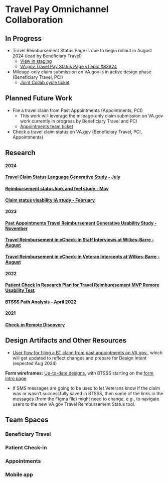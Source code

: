 # Travel Pay Omnichannel Collaboration 



## In Progress

- Travel Reimbursement Status Page is due to begin rollout in August 2024 (lead by Beneficiary Travel)
     - [View in staging](https://staging.va.gov/my-health/travel-claim-status)
     - [VA.gov Travel Pay Status Page v1 epic #83824](https://app.zenhub.com/workspaces/beneficiary-travel-btsss-65147e21930cd900223d8e64/issues/gh/department-of-veterans-affairs/va.gov-team/83824)
- Mileage-only claim submission on VA.gov is in active design phase (Beneficiary Travel, PCI)
     - [Joint Collab cycle ticket](https://github.com/department-of-veterans-affairs/va.gov-team/issues/87696) 


## Planned Future Work 

- File a travel claim from Past Appointments (Appointments, PCI)
     - This work will leverage the mileage-only claim submission on VA.gov work currently in progress by Beneficiary Travel and PCI
     - [Appointments team ticket](https://app.zenhub.com/workspaces/appointments-team-603fdef281af6500110a1691/issues/gh/department-of-veterans-affairs/va.gov-team/88032)
- Check a travel claim status on VA.gov (Beneficiary Travel, PCI, Appointments)

## Research 
   #### 2024

#### [Travel Claim Status Language Generative Study - July](https://github.com/department-of-veterans-affairs/va.gov-team/tree/master/products/health-care/beneficiary-travel/research/2024-06-Travel-Claim-Status-Language-Generative-Study)

#### [Reimbursement status look and feel study - May](https://github.com/department-of-veterans-affairs/va.gov-team/tree/master/products/health-care/beneficiary-travel/research/2024-04-Reimbursement-Status-Look-and-Feel-Study)
#### [Claim status visability IA study - February](https://github.com/department-of-veterans-affairs/va.gov-team/tree/master/products/health-care/beneficiary-travel/research/2024-01-Status%20Visibility%20IA%20Study)


#### 2023

#### [Past Appointments Travel Reimbursement Generative Usability Study - November](https://github.com/department-of-veterans-affairs/va.gov-team/tree/93738300a77e4cb6236cb225d6b2b871abf85f8f/products/health-care/checkin/research/2023-11%20Past%20Appointments%20Travel%20Reimbursement%20Generative%20Usability%20Study)

#### [Travel Reimbursement in eCheck-in Staff Interviews at Wilkes-Barre - August](https://github.com/department-of-veterans-affairs/va.gov-team/blob/master/products/health-care/checkin/research/2022-12%20Patient%20Check%20In%20Travel%20Reimbursement%20Staff%20Interviews%20at%20Wilkes-Barre)
#### [Travel Reimbursement in eCheck-in Veteran Intercepts at Wilkes-Barre - August](https://github.com/department-of-veterans-affairs/va.gov-team/tree/master/products/health-care/checkin/research/2022-12%20Patient%20Check%20In%20Travel%20Reimbursement%20Veteran%20Intercept%20at%20Wilkes-Barre)

#### 2022

#### [Patient Check In Research Plan for Travel Reimburesement MVP Remore Usability Test](https://github.com/department-of-veterans-affairs/va.gov-team/tree/master/products/health-care/checkin/research/veteran-facing/travel-reimbursement-mvp-remote-test)
#### [BTSSS Path Analysis - April 2022](./2022-04-btsss-path-analysis)


#### 2021

#### [Check-in Remote Discovery](https://github.com/department-of-veterans-affairs/va.gov-team/blob/master/products/health-care/checkin/research/remote-discovery/research-findings.md)

## Design Artifacts and Other Resources

- [User flow for filing a BT claim from past appointments on VA.gov.](https://app.mural.co/t/departmentofveteransaffairs9999/m/departmentofveteransaffairs9999/1695774555765/73dec2c323f80ae6cb2a6e0a646221e2aeb680c4?sender=u37bb983bd3fc3cc00c7d3286), which will get updated to reflect changes and prepare for Design Intent (expected Aug 2024)


**Form wireframes:** [Up-to-date designs](https://www.figma.com/design/pnR05o7NPJDS0KFUSQ0eE3/LoROTA-Travel-Reimbursement-%7C-PCI?node-id=3592-4824&t=JbmPVn8Znw5BOZVZ-1), with BTSSS starting on the [form intro page](https://www.figma.com/design/pnR05o7NPJDS0KFUSQ0eE3/LoROTA-Travel-Reimbursement-%7C-PCI?node-id=3593-3077&t=JbmPVn8Znw5BOZVZ-1).
   - If SMS messages are going to be used to let Veterans know if the claim was or wasn’t successfully saved in BTSSS, then some of the links in the messages (from the Figma file) might need to change, e.g., to navigate users to the new VA.gov Travel Reimbursement Status tool.


## Team Spaces 


### Beneficiary Travel


### Patient Check-in


### Appointments 


### Mobile app 



